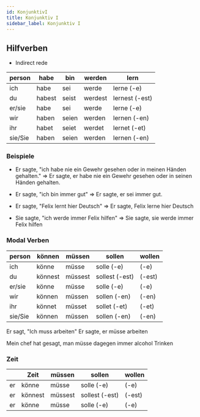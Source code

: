 ```yaml
---
id: KonjunktivI
title: Konjunktiv I
sidebar_label: Konjunktiv I
---
```


## Hilfverben

- Indirect rede

| person  | habe   | bin   | werden  | lern           |
| ------- | ------ | ----- | ------- | -------------- |
| ich     | habe   | sei   | werde   | lerne (-e)     |
| du      | habest | seist | werdest | lernest (-est) |
| er/sie  | habe   | sei   | werde   | lerne (-e)     |
| wir     | haben  | seien | werden  | lernen (-en)   |
| ihr     | habet  | seiet | werdet  | lernet (-et)   |
| sie/Sie | haben  | seien | werden  | lernen (-en)   |

### Beispiele

- Er sagte, "ich habe nie ein Gewehr gesehen oder in meinen Händen gehalten."
  => Er sagte, er habe nie ein Gewehr gesehen oder in seinen Händen gehalten.

- Er sagte, "ich bin immer gut"
  => Er sagte, er sei immer gut.

- Er sagte, "Felix lernt hier Deutsch"
  => Er sagte, Felix lerne hier Deutsch

- Sie sagte, "ich werde immer Felix hilfen"
  => Sie sagte, sie werde immer Felix hilfen

### Modal Verben

| person  | können  | müssen  | sollen         | wollen |
| ------- | ------- | ------- | -------------- | ------ |
| ich     | könne   | müsse   | solle (-e)     | (-e)   |
| du      | könnest | müssest | sollest (-est) | (-est) |
| er/sie  | könne   | müsse   | solle (-e)     | (-e)   |
| wir     | können  | müssen  | sollen (-en)   | (-en)  |
| ihr     | könnet  | müsset  | sollet (-et)   | (-et)  |
| sie/Sie | können  | müssen  | sollen (-en)   | (-en)  |

Er sagt, "Ich muss arbeiten"
Er sagte, er müsse arbeiten

Mein chef hat gesagt, man müsse dagegen immer alcohol Trinken

### Zeit

|     | Zeit    | müssen  | sollen         | wollen |
| --- | ------- | ------- | -------------- | ------ |
| er  | könne   | müsse   | solle (-e)     | (-e)   |
| er  | könnest | müssest | sollest (-est) | (-est) |
| er  | könne   | müsse   | solle (-e)     | (-e)   |
